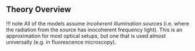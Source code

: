 ## Theory Overview

!!! note
    All of the models assume *incoherent illumination* sources (i.e. where the radiation from the source has inocoherent frequency light). This is an approximation for most optical setups, but one that is used almost universally (e.g. in fluorescence microscopy).

<!-- TODO: -->
